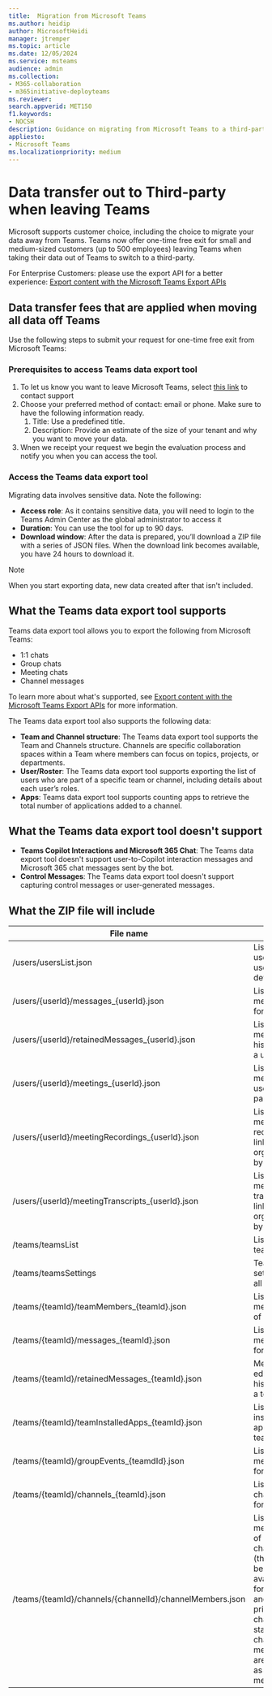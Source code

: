 ```yaml
---
title:  Migration from Microsoft Teams
ms.author: heidip
author: MicrosoftHeidi
manager: jtremper
ms.topic: article
ms.date: 12/05/2024
ms.service: msteams
audience: admin
ms.collection: 
- M365-collaboration
- m365initiative-deployteams
ms.reviewer: 
search.appverid: MET150
f1.keywords:
- NOCSH
description: Guidance on migrating from Microsoft Teams to a third-party application.
appliesto: 
- Microsoft Teams
ms.localizationpriority: medium
---
```


# Data transfer out to Third-party when leaving Teams 

Microsoft supports customer choice, including the choice to migrate your data away from Teams. Teams now offer one-time free exit for small and medium-sized customers (up to 500 employees) leaving Teams when taking their data out of Teams to switch to a third-party.

For Enterprise Customers: please use the export API for a better experience: [Export content with the Microsoft Teams Export APIs](export-teams-content.md)

## Data transfer fees that are applied when moving all data off Teams

Use the following steps to submit your request for one-time free exit from Microsoft Teams:

### Prerequisites to access Teams data export tool 

1. To let us know you want to leave Microsoft Teams, select [this link](https://aka.ms/AccessTeamsDataExportTool) to contact support
1. Choose your preferred method of contact: email or phone. Make sure to have the following information ready.
    1. Title: Use a predefined title.
    1. Description: Provide an estimate of the size of your tenant and why you want to move your data.
1. Wnen we receipt your request we begin the evaluation process and notify you when you can access the tool.

### Access the Teams data export tool

Migrating data involves sensitive data. Note the following:

- **Access role**: As it contains sensitive data, you will need to login to the Teams Admin Center as the global administrator to access it
- **Duration**: You can use the tool for up to 90 days.
- **Download window**: After the data is prepared, you’ll download a ZIP file with a series of JSON files. When the download link becomes available, you have 24 hours to download it.

> [!NOTE]
> When you start exporting data, new data created after that isn't included.

## What the Teams data export tool supports

Teams data export tool allows you to export the following from Microsoft Teams:

- 1:1 chats
- Group chats
- Meeting chats
- Channel messages

To learn more about what's supported, see [Export content with the Microsoft Teams Export APIs](export-teams-content.md) for more information.

The Teams data export tool also supports the following data:

- **Team and Channel structure**: The Teams data export tool supports the Team and Channels structure. Channels are specific collaboration spaces within a Team where members can focus on topics, projects, or departments.
- **User/Roster**: The Teams data export tool supports exporting the list of users who are part of a specific team or channel, including details about each user’s roles.
- **Apps**: Teams data export tool supports counting apps to retrieve the total number of applications added to a channel.

## What the Teams data export tool doesn't support

- **Teams Copilot Interactions and Microsoft 365 Chat**: The Teams data export tool doesn't support user-to-Copilot interaction messages and Microsoft 365 chat messages sent by the bot.
- **Control Messages**: The Teams data export tool doesn't support capturing control messages or user-generated messages.

## What the ZIP file will include

|File name |Note |Public documentation |
|----------|-----|---------------------|
|/users/usersList.json |List of all users with user details |[List users](/graph/api/user-list) |
|/users/{userId}/messages_{userId}.json |List of messages for a user |[chats: getAllMessages](/graph/api/chats-getallmessages) |
|/users/{userId}/retainedMessages_{userId}.json |List of edit message history of a user |[chat: getAllRetainedMessages](/graph/api/chat-getallretainedmessages) |
|/users/{userId}/meetings_{userId}.json |List of meetings user is part of |[List events](/graph/api/calendar-list-events) |
|/users/{userId}/meetingRecordings_{userId}.json |List of meeting recordings links organized by a user |[onlineMeeting: getAllRecordings](/graph/api/onlinemeeting-getallrecordings) |
|/users/{userId}/meetingTranscripts_{userId}.json |List of meeting transcript links organized by a user |[onlineMeeting: getAllTranscripts](/graph/api/onlinemeeting-getalltranscripts) |
|/teams/teamsList |List of teams |[List groups](/graph/api/group-list) |
|/teams/teamsSettings |Team settings of all teams |[Get team](/graph/api/team-get) |
|/teams/{teamId}/teamMembers_{teamId}.json |List of members of a team |[List members of team](/graph/api/team-list-members) |
|/teams/{teamId}/messages_{teamId}.json |List of messages for a team  |[channel: getAllMessages](/graph/api/channel-getallmessages) |
|/teams/{teamId}/retainedMessages_{teamId}.json |Message edit history of a team |[channel: getAllRetainedMessages](/graph/api/channel-getallretainedmessages) |
|/teams/{teamId}/teamInstalledApps_{teamId}.json |List of installed apps of a team |[List apps in team](/graph/api/team-list-installedapps) |
|/teams/{teamId}/groupEvents_{teamdId}.json |List of meetings for a team |[List calendarView](/graph/api/calendar-list-calendarview) |
|/teams/{teamId}/channels_{teamId}.json |List of channels for a team |[List allChannels](/graph/api/team-list-allchannels) |
|/teams/{teamId}/channels/{channelId}/channelMembers.json |List of members of a channel (this will be only available for shared and private channels, standard channel members are same as team’s member) |[List members of a channel](/graph/api/channel-list-members) |
